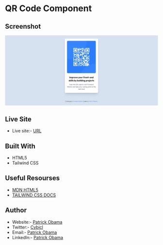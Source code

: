 # QR Code Component

## Screenshot

![](./build/images/screenshot.png)

## Live Site
- Live site:- [URL](https://qr-code-component-0sex.onrender.com/)

## Built With
- HTML5
- Tailwind CSS

## Useful Resourses

- [MDN HTML5](https://developer.mozilla.org/en-US/docs/Web/HTML)
- [TAILWIND CSS DOCS](https://tailwindcss.com/docs/installation)

## Author

- Website:- [Patrick Obama](https://patrick-portfolio-d16l.onrender.com/)
- Twitter:- [Cybicl](https://www.twitter.com/cybicl)
- Email:- [Patrick Obama](mailto:h999patrickobama@gmail.com)
- LinkedIn:- [Patrick Obama](https://www.linkedin.com/in/patrick-obama-8269152bb/)
